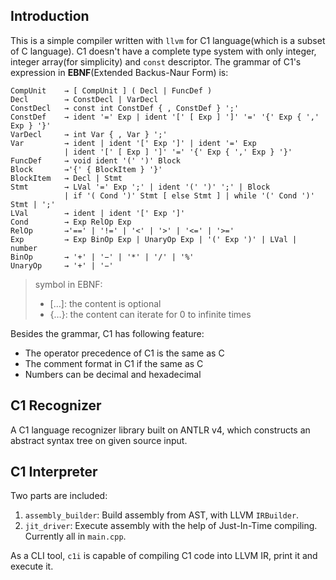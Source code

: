 ## Introduction

This is a simple compiler written with `llvm` for C1 language(which is a subset of C language). C1 doesn't have a complete type system with only integer, integer array(for simplicity) and `const` descriptor. The grammar of C1's expression in **EBNF**(Extended Backus-Naur Form) is:

```
CompUnit    → [ CompUnit ] ( Decl | FuncDef ) 
Decl        → ConstDecl | VarDecl
ConstDecl   → const int ConstDef { , ConstDef } ';'
ConstDef    → ident '=' Exp | ident '[' [ Exp ] ']' '=' '{' Exp { ',' Exp } '}'
VarDecl     → int Var { , Var } ';'
Var         → ident | ident '[' Exp ']' | ident '=' Exp
            | ident '[' [ Exp ] ']' '=' '{' Exp { ',' Exp } '}'
FuncDef     → void ident '(' ')' Block
Block       →'{' { BlockItem } '}'
BlockItem   → Decl | Stmt
Stmt        → LVal '=' Exp ';' | ident '(' ')' ';' | Block 
            | if '( Cond ')' Stmt [ else Stmt ] | while '(' Cond ')' Stmt | ';'
LVal        → ident | ident '[' Exp ']'
Cond        → Exp RelOp Exp
RelOp       →'==' | '!=' | '<' | '>' | '<=' | '>='
Exp         → Exp BinOp Exp | UnaryOp Exp | '(' Exp ')' | LVal | number
BinOp       → '+' | '−' | '*' | '/' | '%'
UnaryOp     → '+' | '−'
```

>symbol in EBNF:
>
>* \[…\]: the content is optional
>* {…}: the content can iterate for 0 to infinite times

Besides the grammar, C1 has following feature:

* The operator precedence of C1 is the same as C
* The comment format in C1 if the same as C
* Numbers can be decimal and hexadecimal

## C1 Recognizer

A C1 language recognizer library built on ANTLR v4, which constructs an abstract syntax tree on given source input.

## C1 Interpreter

Two parts are included:

1. `assembly_builder`: Build assembly from AST, with LLVM `IRBuilder`.
2. `jit_driver`: Execute assembly with the help of Just-In-Time compiling. Currently all in `main.cpp`.

As a CLI tool, `c1i` is capable of compiling C1 code into LLVM IR, print it and execute it.
